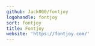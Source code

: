 ```yaml
---
github: Jack000/fontjoy
logohandle: fontjoy
sort: fontjoy
title: Fontjoy
website: 'https://fontjoy.com/'
---
```

